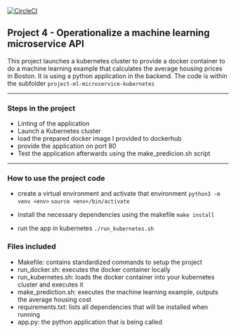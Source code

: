 [![CircleCI](https://circleci.com/gh/JMOTUI/udacityproj4mohme.svg?style=svg)](https://app.circleci.com/pipelines/github/JMOTUI/udacityproj4mohme)

## Project 4 - Operationalize a machine learning microservice API

This project launches a kubernetes cluster to provide a docker container to do a machine learning example that calculates the average housing prices in Boston. It is using a python application in the backend. The code is within the subfolder `project-ml-microservice-kubernetes`

---

### Steps in the project

* Linting of the application
* Launch a Kubernetes cluster
* load the prepared docker image I provided to dockerhub
* provide the application on port 80
* Test the application afterwards using the make_predicion.sh script

---

### How to use the project code

* create a virtual environment and activate that environment
`python3 -m venv <env>`
`source <env>/bin/activate`

* install the necessary dependencies using the makefile
`make install`

* run the app in kubernetes
`./run_kubernetes.sh`
  
### Files included

* Makefile: contains standardized commands to setup the project
* run_docker.sh: executes the docker container locally
* run_kubernetes.sh: loads the docker container into your kubernetes cluster and executes it
* make_prediction.sh: executes the machine learning example, outputs the average housing cost
* requirements.txt: lists all dependencies that will be installed when running
* app.py: the python application that is being called
